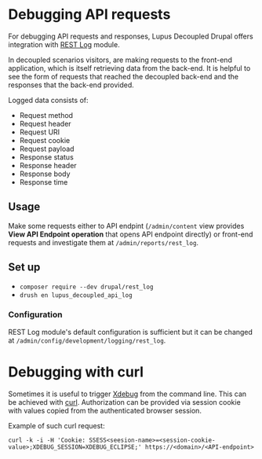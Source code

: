 # Debugging API requests

For debugging API requests and responses, Lupus Decoupled Drupal offers
integration with [REST Log](https://www.drupal.org/project/rest_log)
module.

In decoupled scenarios visitors, are making requests to the front-end application,
which is itself retrieving data from the back-end. It is helpful to see the
form of requests that reached the decoupled back-end and the responses that
the back-end provided.

Logged data consists of:
- Request method
- Request header
- Request URI
- Request cookie
- Request payload
- Response status
- Response header
- Response body
- Response time

## Usage

Make some requests either to API endpint (`/admin/content` view provides **View
 API Endpoint operation** that opens API endpoint directly) or front-end
requests and investigate them at `/admin/reports/rest_log`.

## Set up

- `composer require --dev drupal/rest_log`
- `drush en lupus_decoupled_api_log`

### Configuration

REST Log module's default configuration is sufficient but it can be changed at
`/admin/config/development/logging/rest_log`.

# Debugging with curl

Sometimes it is useful to trigger [Xdebug](https://xdebug.org/) from the command
line. This can be achieved with [curl](https://curl.se/). Authorization can be
provided via session cookie with values copied from the authenticated browser
session.

Example of such curl request:
```
curl -k -i -H 'Cookie: SSESS<seesion-name>=<session-cookie-value>;XDEBUG_SESSION=XDEBUG_ECLIPSE;' https://<domain>/<API-endpoint>
```

